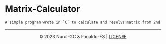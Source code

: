 # Matrix-Calculator

```txt
A simple program wrote in `C` to calculate and resolve matrix from 2nd to 4th order.
```

---

<div align="center">

&copy; 2023 Nurul-GC & Ronaldo-FS | [LICENSE](LICENSE)
